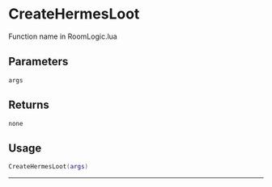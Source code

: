 # CreateHermesLoot
Function name in RoomLogic.lua
## Parameters
`args`
## Returns
`none`
## Usage
```lua
CreateHermesLoot(args)
```
---
